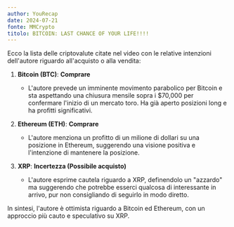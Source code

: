 ```yaml
---
author: YouRecap
date: 2024-07-21
fonte: MMCrypto
titolo: BITCOIN: LAST CHANCE OF YOUR LIFE!!!!
---
```


Ecco la lista delle criptovalute citate nel video con le relative intenzioni dell'autore riguardo all'acquisto o alla vendita:

1. **Bitcoin (BTC)**: **Comprare**
   - L'autore prevede un imminente movimento parabolico per Bitcoin e sta aspettando una chiusura mensile sopra i $70,000 per confermare l'inizio di un mercato toro. Ha già aperto posizioni long e ha profitti significativi.

2. **Ethereum (ETH)**: **Comprare**
   - L'autore menziona un profitto di un milione di dollari su una posizione in Ethereum, suggerendo una visione positiva e l'intenzione di mantenere la posizione.

3. **XRP**: **Incertezza (Possibile acquisto)**
   - L'autore esprime cautela riguardo a XRP, definendolo un "azzardo" ma suggerendo che potrebbe esserci qualcosa di interessante in arrivo, pur non consigliando di seguirlo in modo diretto.

In sintesi, l'autore è ottimista riguardo a Bitcoin ed Ethereum, con un approccio più cauto e speculativo su XRP.
